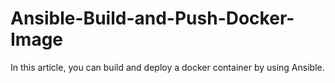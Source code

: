 # Ansible-Build-and-Push-Docker-Image

In this article, you can build and deploy a docker container by using Ansible. 
